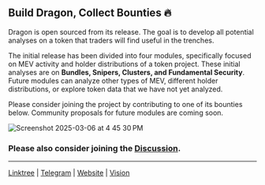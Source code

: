 ## Build Dragon, Collect Bounties 🔥

Dragon is open sourced from its release. The goal is to develop all potential analyses on a token that traders will find useful in the trenches.   

The initial release has been divided into four modules,  specifically focused on MEV activity and holder distributions of a token project. These initial analyses are on **Bundles, Snipers, Clusters, and Fundamental Security**. Future modules can analyze other types of MEV, different holder distributions, or explore token data that we have not yet analyzed.

Please consider joining the project by contributing to one of its bounties below. Community proposals for future modules are coming soon.

![Screenshot 2025-03-06 at 4 45 30 PM](https://github.com/user-attachments/assets/6292af01-436b-4d15-b3ca-f7918c4a07a9)

### Please also consider joining the [Discussion](https://github.com/orgs/alpha-dragon-org/discussions).

---

[Linktree](https://linktr.ee/alphadragon) |
[Telegram](https://t.me/+OU0SLVfcpEZhZWQx) | 
[Website](https://alpha-dragon.ai/index.html) | 
[Vision](https://dragon-12.gitbook.io/alpha-dragon)
